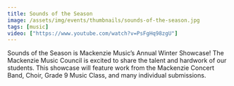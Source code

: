 ```yaml
---
title: Sounds of the Season
image: /assets/img/events/thumbnails/sounds-of-the-season.jpg
tags: [music]
video: ["https://www.youtube.com/watch?v=PsFgHq98zgU"]
---
```


Sounds of the Season is Mackenzie Music’s Annual Winter Showcase! The Mackenzie Music Council is excited to share the talent and hardwork of our students. This showcase will feature work from the Mackenzie Concert Band, Choir, Grade 9 Music Class, and many individual submissions. 
